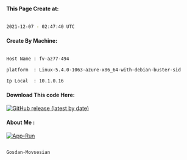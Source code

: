 
   
#### This Page Create at:

```bash

2021-12-07 - 02:47:40 UTC

```

#### Create By Machine:

```bash

Host Name : fv-az77-494

platform  : Linux-5.4.0-1063-azure-x86_64-with-debian-buster-sid

Ip Local  : 10.1.0.16

```
#### Download This code Here:

[![GitHub release (latest by date)](https://img.shields.io/github/v/release/Gosdan-Movsesian/Gosdan?style=for-the-badge&label=Download)](https://github.com/Gosdan-Movsesian/Gosdan/releases) 

</p> 

#### About Me :

[![App-Run](https://github.com/Gosdan-Movsesian/Gosdan/actions/workflows/App-Run.yml/badge.svg)](https://github.com/Gosdan-Movsesian/Gosdan/actions/workflows/App-Run.yml)

```bash

Gosdan-Movsesian

```

